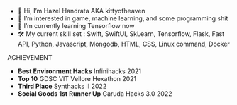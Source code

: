 - 👋 Hi, I’m Hazel Handrata AKA kittyofheaven
- 👀 I’m interested in game, machine learning, and some programming shit
- 🌱 I’m currently learning Tensorflow now
- 🛠 My current skill set : Swift, SwiftUI, SkLearn, Tensorflow, Flask, Fast API, Python, Javascript, Mongodb, HTML, CSS, Linux command, Docker

ACHIEVEMENT 
- **Best Environment Hacks** Infinihacks 2021
- **Top 10** GDSC VIT Vellore Hexathon 2021
- **Third Place** Synthacks II 2022
- **Social Goods 1st Runner Up** Garuda Hacks 3.0 2022


<!-- - 📫 Instagram - [@sheloveskktty](https://www.instagram.com/sheloveskktty/) -->

<!-- [![Top Langs](https://github-readme-stats.vercel.app/api/top-langs/?username=kittyofheaven&theme=highcontrast)](https://github.com/kittyofheaven/github-readme-stats) -->

<!-- ![Shironeko's GitHub stats](https://github-readme-stats.vercel.app/api?username=kittyofheaven&show_icons=true&theme=highcontrast&count_private=true) -->


<!---
kittyofheaven/kittyofheaven is a ✨ special ✨ repository because its `README.md` (this file) appears on your GitHub profile.
You can click the Preview link to take a look at your changes.
- 📫 How to reach me ...
- 💞️ I’m looking to collaborate on ...
--->
